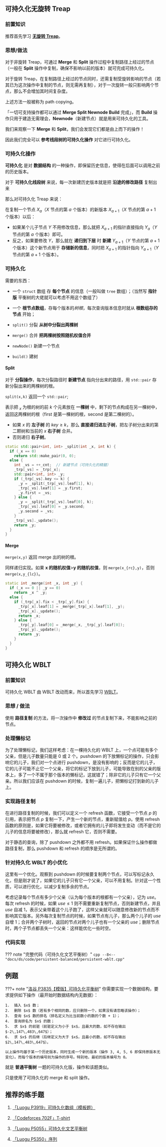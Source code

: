 ## 可持久化无旋转 Treap

### 前置知识

推荐首先学习 [**无旋转 Treap**](./treap.md)。

### 思想/做法

对于非旋转 Treap，可通过 **Merge** 和 **Split** 操作过程中复制路径上经过的节点（一般在 **Split** 操作中复制，确保不影响以前的版本）就可完成可持久化。

对于旋转 Treap，在复制路径上经过的节点同时，还需复制受旋转影响的节点（若其已为这次操作中复制的节点，则无需再复制），对于一次旋转一般只影响两个节点，那么不会增加其时间复杂度。

上述方法一般被称为 path copying。

「一切可支持操作都可以通过 **Merge Split Newnode Build** 完成」，而 **Build** 操作只用于建造无需理会，**Newnode**（新建节点）就是用来可持久化的工具。

我们来观察一下 **Merge** 和 **Split**，我们会发现它们都是由上而下的操作！

因此我们完全可以 **参考线段树的可持久化操作** 对它进行可持久化。

### 可持久化操作

**可持久化** 是对 **数据结构** 的一种操作，即保留历史信息，使得在后面可以调用之前的历史版本。

对于 **可持久化线段树** 来说，每一次新建历史版本就是把 **沿途的修改路径** 复制出来

那么对可持久化 Treap 来说：

在复制一个节点 $X_{a}$（$X$ 节点的第 $a$ 个版本）的新版本 $X_{a+1}$（$X$ 节点的第 $a+1$ 个版本）以后：

-   如果某个儿子节点 $Y$ 不用修改信息，那么就把 $X_{a+1}$ 的指针直接指向 $Y_{a}$（$Y$ 节点的第 $a$ 个版本）即可。
-   反之，如果要修改 $Y$，那么就在 **递归到下层** 时 **新建**  $Y_{a+1}$（$Y$ 节点的第 $a+1$ 个版本）这个新节点用于 **存储新的信息**，同时把 $X_{a+1}$ 的指针指向 $Y_{a+1}$（$Y$ 节点的第 $a+1$ 个版本）。

### 可持久化

需要的东西：

-   一个 `struct` 数组 存 **每个节点** 的信息（一般叫做 `tree` 数组）；（当然写 **指针版** 平衡树的大佬就可以考虑不用这个数组了）

-   一个 **根节点数组**，存每个版本的*树根*，每次查询版本信息时就从 **根数组存的节点** 开始；

-   `split()` 分裂 **从树中分裂出两棵树**

-   `merge()` 合并 **把两棵树按照随机权值合并**

-   `newNode()` 新建一个节点

-   `build()` 建树

#### Split

对于 **分裂操作**，每次分裂路径时 **新建节点** 指向分出来的路径，用 `std::pair` 存新分裂出来的两棵树的根。

`split(x,k)` 返回一个 `std::pair`;

表示把 $_x$ 为根的树的前 $k$ 个元素放在 **一棵树** 中，剩下的节点构成在另一棵树中，返回这两棵树的根（first 是第一棵树的根，second 是第二棵树的）。

-   如果 $x$ 的 **左子树** 的 $key \geq k$，那么 **直接递归进左子树**，把左子树分出来的第二颗树和当前的 $x$  **右子树** 合并。
-   否则递归 **右子树**。

```cpp
static std::pair<int, int> _split(int _x, int k) {
  if (_x == 0)
    return std::make_pair(0, 0);
  else {
    int _vs = ++_cnt;  // 新建节点（可持久化的精髓）
    _trp[_vs] = _trp[_x];
    std::pair<int, int> _y;
    if (_trp[_vs].key <= k) {
      _y = _split(_trp[_vs].leaf[1], k);
      _trp[_vs].leaf[1] = _y.first;
      _y.first = _vs;
    } else {
      _y = _split(_trp[_vs].leaf[0], k);
      _trp[_vs].leaf[0] = _y.second;
      _y.second = _vs;
    }
    _trp[_vs]._update();
    return _y;
  }
}
```

#### Merge

`merge(x,y)` 返回 merge 出的树的根。

同样递归实现。如果 **x 的随机权值**>**y 的随机权值**，则 `merge(x_{rc},y)`，否则 `merge(x,y_{lc})`。

```cpp
static int _merge(int _x, int _y) {
  if (_x == 0 || _y == 0)
    return _x ^ _y;
  else {
    if (_trp[_x].fix < _trp[_y].fix) {
      _trp[_x].leaf[1] = _merge(_trp[_x].leaf[1], _y);
      _trp[_x]._update();
      return _x;
    } else {
      _trp[_y].leaf[0] = _merge(_x, _trp[_y].leaf[0]);
      _trp[_y]._update();
      return _y;
    }
  }
}
```

## 可持久化 WBLT

### 前置知识

可持久化 WBLT 由 WBLT 改动而来，所以首先学习 [WBLT](https://oi-wiki.org/ds/wblt/)。

### 思想 / 做法

使用 **路径复制** 的方法，将一次操作中 **修改过** 的节点复制下来，不能影响之前的节点。

### 处理懒标记

为了处理懒标记，我们这样考虑：在一棵持久化的 WBLT 上，一个点可能有多个父亲，但是儿子数量只能是 $0$ 或 $2$ 个。pushdown 的下放懒标记的操作，只会影响它的儿子，我们对一个点进行 pushdown，是没有影响的；反而是它的儿子，它的儿子可能不止它一个父亲，将它的标记下放到儿子，可能导致在别的父亲的版本上，多了一个不属于那个版本的懒标记，这就错了；除非它的儿子只有它一个父亲。所以我们应该在 pushdown 的时候，复制一遍儿子，把懒标记打到新的儿子上。

### 实现路径复制

在进行路径复制的时候，我们可以定义一个 refresh 函数，它接受一个节点 $p$ 的引用，表示把节点 $p$ 复制一下，产生一个新的节点，重新赋值给 $p$。使用 refresh 函数的原则是，如果它将要被修改，或者它拥有的儿子即将发生变动（而不是它的儿子的信息将要被修改），那么就 refresh 它，否则不需要。

对于静态的查询，除了 pushdown 之外都不用 refresh。如果保证什么操作都做路径复制，那么 pushdown 和 refresh 的顺序是无所谓的。

### 针对持久化 WBLT 的小优化

这里有一个优化。观察到 pushdown 的时候要复制两个节点，可以写标记永久化，但是刚才说了，如果它的儿子只有它一个父亲，可以不用复制。针对这一个性质，可以进行优化，以减少复制多余的节点。

考虑记录每个节点有多少个父亲（认为每个版本的根都有一个父亲），记为 $use$。每次 refresh 的时候，如果 $use\leq 1$ 则不需要重新复制节点，否则新建节点，并且 $use$ 自减 $1$，表示父亲带着这个儿子跑了，这样父亲就可以随意修改新的节点而不影响其它版本。另外每次复制节点的时候，如果节点有儿子，那么两个儿子的 $use$ 自增 $1$；合并两个子树时，返回的节点对两个儿子也有一个父亲的 $use$；删除节点时，两个子节点都丢失一个父亲：这样能优化一些时空。

### 代码实现

??? note "完整代码（可持久化文艺平衡树）"
    ```cpp
    --8<-- "docs/ds/code/persistent-balanced/persistent-wblt.cpp"
    ```

## 例题

???+ note "[洛谷 P3835【模版】可持久化平衡树](https://www.luogu.com.cn/problem/P3835)"
    你需要实现一个数据结构，要求提供如下操作（最开始时数据结构内无数据）：
    
    1.  插入 $x$ 数；
    2.  删除 $x$ 数（若有多个相同的数，应只删除一个，如果没有请忽略该操作）；
    3.  查询 $x$ 数的排名（排名定义为比当前数小的数的个数 + 1）；
    4.  查询排名为 $x$ 的数；
    5.  求 $x$ 的前驱（前驱定义为小于 $x$，且最大的数，如不存在输出 $-2\,147\,483\,647$）；
    6.  求 $x$ 的后继（后继定义为大于 $x$，且最小的数，如不存在输出 $2\,147\,483\,647$）。
    
    以上操作均基于某一个历史版本，同时生成一个新的版本（操作 3, 4, 5, 6 即保持原版本无变化）。而每个版本的编号则为操作的序号。特别地，最初的版本编号为 0。

就是 **普通平衡树** 一题的可持久化版，操作和该题类似。

只是使用了可持久化的 merge 和 split 操作。

## 推荐的练手题

1.  [「Luogu P3919」可持久化数组（模板题）](https://www.luogu.com.cn/problem/P3919)

2.  [「Codeforces 702F」T-shirt](http://codeforces.com/problemset/problem/702/F)

3.  [「Luogu P5055」可持久化文艺平衡树](https://www.luogu.com.cn/problem/P5055)

4.  [「Luogu P5350」序列](https://www.luogu.com.cn/problem/P5350)
